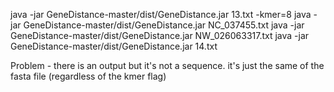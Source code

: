 java -jar GeneDistance-master/dist/GeneDistance.jar 13.txt -kmer=8
java -jar GeneDistance-master/dist/GeneDistance.jar NC_037455.txt
java -jar GeneDistance-master/dist/GeneDistance.jar NW_026063317.txt
java -jar GeneDistance-master/dist/GeneDistance.jar 14.txt

Problem - there is an output but it's not a sequence. it's just the same of the fasta file (regardless of the kmer flag)
